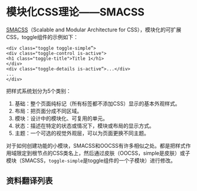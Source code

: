 # 模块化CSS理论——SMACSS

[SMACSS](https://smacss.com)（Scalable and Modular Architecture for CSS），模块化的可扩展CSS，toggle组件的示例如下：

```
<div class="toggle toggle-simple”>
<div class="toggle-control is-active">
<h1 class="toggle-title">Title 1</h1>
</div>
<div class="toggle-details is-active“>...</div>
...
</div>
```

把样式系统划分为5个类别：

1. 基础：整个页面纯标记（所有标签都不添加CSS）显示的基本外观样式。
2. 布局：把页面分成不同区域。
3. 模块：设计中的模块化、可复用的单元。
4. 状态：描述在特定的状态或情况下，模块或布局的显示方式。
5. 主题：一个可选的视觉外观层，可以为页面更换不同主题。

对于如何创建功能的小模块，SMACSS和OOCSS有许多相似之处。都是把样式作用域限定到根节点的CSS类名上，然后通过皮肤（OOCSS，simple是皮肤）或子模块（SMACSS，`toggle-simple`是toggle组件的一个子模块）进行修改。

## 资料翻译列表
